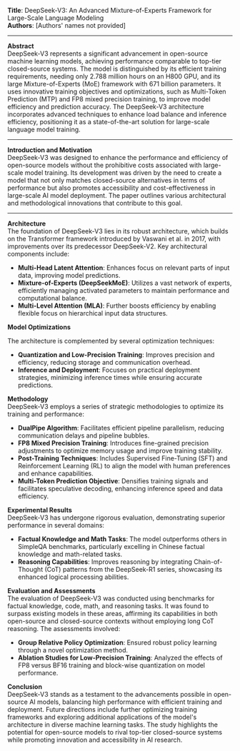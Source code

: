 **Title**: DeepSeek-V3: An Advanced Mixture-of-Experts Framework for Large-Scale Language Modeling  
**Authors**: [Authors' names not provided]

---

**Abstract**  
DeepSeek-V3 represents a significant advancement in open-source machine learning models, achieving performance comparable to top-tier closed-source systems. The model is distinguished by its efficient training requirements, needing only 2.788 million hours on an H800 GPU, and its large Mixture-of-Experts (MoE) framework with 671 billion parameters. It uses innovative training objectives and optimizations, such as Multi-Token Prediction (MTP) and FP8 mixed precision training, to improve model efficiency and prediction accuracy. The DeepSeek-V3 architecture incorporates advanced techniques to enhance load balance and inference efficiency, positioning it as a state-of-the-art solution for large-scale language model training.

---

**Introduction and Motivation**  
DeepSeek-V3 was designed to enhance the performance and efficiency of open-source models without the prohibitive costs associated with large-scale model training. Its development was driven by the need to create a model that not only matches closed-source alternatives in terms of performance but also promotes accessibility and cost-effectiveness in large-scale AI model deployment. The paper outlines various architectural and methodological innovations that contribute to this goal.

---

**Architecture**  
The foundation of DeepSeek-V3 lies in its robust architecture, which builds on the Transformer framework introduced by Vaswani et al. in 2017, with improvements over its predecessor DeepSeek-V2. Key architectural components include:

- **Multi-Head Latent Attention**: Enhances focus on relevant parts of input data, improving model predictions.
- **Mixture-of-Experts (DeepSeekMoE)**: Utilizes a vast network of experts, efficiently managing activated parameters to maintain performance and computational balance.
- **Multi-Level Attention (MLA)**: Further boosts efficiency by enabling flexible focus on hierarchical input data structures.

**Model Optimizations**

The architecture is complemented by several optimization techniques:

- **Quantization and Low-Precision Training**: Improves precision and efficiency, reducing storage and communication overhead.
- **Inference and Deployment**: Focuses on practical deployment strategies, minimizing inference times while ensuring accurate predictions.

**Methodology**  
DeepSeek-V3 employs a series of strategic methodologies to optimize its training and performance:

- **DualPipe Algorithm**: Facilitates efficient pipeline parallelism, reducing communication delays and pipeline bubbles.
- **FP8 Mixed Precision Training**: Introduces fine-grained precision adjustments to optimize memory usage and improve training stability.
- **Post-Training Techniques**: Includes Supervised Fine-Tuning (SFT) and Reinforcement Learning (RL) to align the model with human preferences and enhance capabilities.
- **Multi-Token Prediction Objective**: Densifies training signals and facilitates speculative decoding, enhancing inference speed and data efficiency.

**Experimental Results**  
DeepSeek-V3 has undergone rigorous evaluation, demonstrating superior performance in several domains:

- **Factual Knowledge and Math Tasks**: The model outperforms others in SimpleQA benchmarks, particularly excelling in Chinese factual knowledge and math-related tasks.
- **Reasoning Capabilities**: Improves reasoning by integrating Chain-of-Thought (CoT) patterns from the DeepSeek-R1 series, showcasing its enhanced logical processing abilities.

**Evaluation and Assessments**  
The evaluation of DeepSeek-V3 was conducted using benchmarks for factual knowledge, code, math, and reasoning tasks. It was found to surpass existing models in these areas, affirming its capabilities in both open-source and closed-source contexts without employing long CoT reasoning. The assessments involved:

- **Group Relative Policy Optimization**: Ensured robust policy learning through a novel optimization method.
- **Ablation Studies for Low-Precision Training**: Analyzed the effects of FP8 versus BF16 training and block-wise quantization on model performance.

**Conclusion**  
DeepSeek-V3 stands as a testament to the advancements possible in open-source AI models, balancing high performance with efficient training and deployment. Future directions include further optimizing training frameworks and exploring additional applications of the model's architecture in diverse machine learning tasks. The study highlights the potential for open-source models to rival top-tier closed-source systems while promoting innovation and accessibility in AI research.

